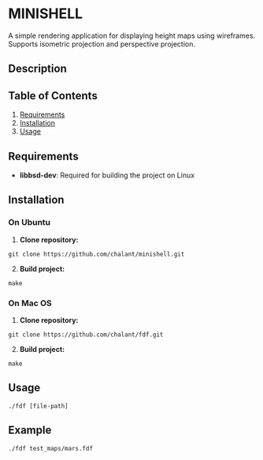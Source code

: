 # MINISHELL
A simple rendering application for displaying height maps using wireframes.
Supports isometric projection and perspective projection.
## Description
## Table of Contents
1. [Requirements](#installation)
2. [Installation](#requirements)
3. [Usage](#usage)

## Requirements
- **libbsd-dev**: Required for building the project on Linux

## Installation
### On Ubuntu
1. **Clone repository:**
```
git clone https://github.com/chalant/minishell.git
```
2. **Build project:**
```
make
```
### On Mac OS

1. **Clone repository:**
```
git clone https://github.com/chalant/fdf.git
```
2. **Build project:**
```
make
```
## Usage
```
./fdf [file-path]
```
## Example
```
./fdf test_maps/mars.fdf
```

